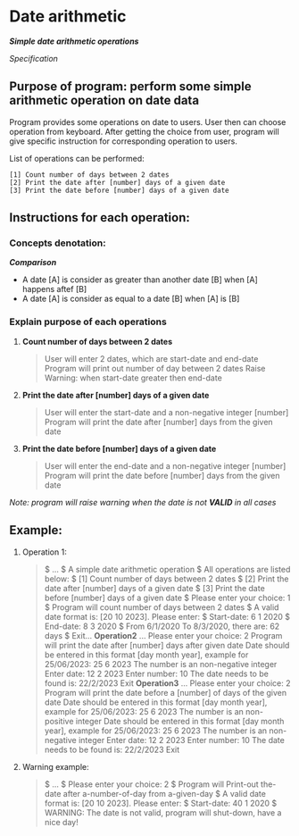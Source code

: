 
# Date arithmetic

***Simple date arithmetic operations***

*Specification*


## Purpose of program: perform some simple arithmetic operation on date data
Program provides some operations on date to users. User then can choose operation from keyboard. After getting the choice from user, program will give specific instruction for corresponding operation to users. 

List of operations can be performed:

	[1] Count number of days between 2 dates
	[2] Print the date after [number] days of a given date
	[3] Print the date before [number] days of a given date

## Instructions for each operation:

### Concepts denotation:
***Comparison***
- A date [A] is consider as greater than another date [B] when [A] happens aftef [B]
- A date [A] is consider as equal to a date [B] when [A] is [B]

### Explain purpose of each operations

1. **Count number of days between 2 dates**
	> User will enter 2 dates, which are start-date and end-date
	> Program will print out number of day between 2 dates
	> Raise Warning: when start-date greater then end-date

2. **Print the date after [number] days of a given date**
	> User will enter the start-date and a non-negative integer [number]
	> Program will print the date after [number] days from the given date

3. **Print the date before [number] days of a given date**
	> User will enter the end-date and a non-negative integer [number]
	> Program will print the date before [number] days from the given date

*Note: program will raise warning when the date is not **VALID** in all cases*


## Example:

1. Operation 1:
	> $ ...
	> $ A simple date arithmetic operation
	> $ All operations are listed below:
	> $ 	[1] Count number of days between 2 dates
	> $ 	[2] Print the date after [number] days of a given date
	> $	[3] Print the date before [number] days of a given date
	> $ Please enter your choice: 1
	> $ Program will count number of days between 2 dates
	> $ A valid date format is: [20 10 2023]. Please enter:
	> $ Start-date: 6 1 2020
	> $ End-date: 8 3 2020
	> $ From 6/1/2020 To 8/3/2020, there are: 62 days
	> $ Exit...
**Operation2**
	> ...
	> Please enter your choice: 2
	> Program will print the date after [number] days after given date
	> Date should be entered in this format [day month year], example for 25/06/2023: 25 6 2023
	> The number is an non-negative integer
	> Enter date: 12 2 2023
	> Enter number: 10
	> The date needs to be found is: 22/2/2023
	> Exit
**Operation3**
	> ...
	> Please enter your choice: 2
	> Program will print the date before a [number] of days  of the given date
	> Date should be entered in this format [day month year], example for 25/06/2023: 25 6 2023
	> The number is an non-positive integer
	> Date should be entered in this format [day month year], example for 25/06/2023: 25 6 2023
	> The number is an non-negative integer
	> Enter date: 12 2 2023
	> Enter number: 10
	> The date needs to be found is: 22/2/2023
	> Exit

2. Warning example:
	> $ ...
	> $ Please enter your choice: 2
	> $ Program will Print-out the-date after a-number-of-day from a-given-day
	> $ A valid date format is: [20 10 2023]. Please enter:
	> $ Start-date: 40 1 2020
	> $ WARNING: The date is not valid, program will shut-down, have a nice day!